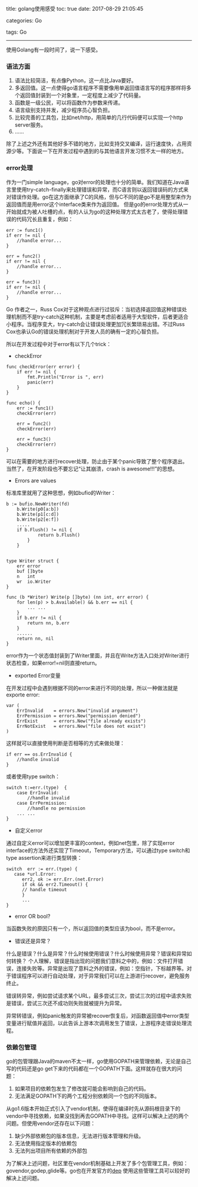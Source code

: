 title: golang使用感受
toc: true
date: 2017-08-29 21:05:45

categories: Go

tags: Go

---

使用Golang有一段时间了，说一下感受。
### 语法方面
1. 语法比较简洁，有点像Python，这一点比Java要好。
2. 多返回值。这一点使得go语言程序不需要像用单返回值语言写的程序那样将多个返回值封装到一个对象里，一定程度上减少了代码量。
3. 函数是一级公民，可以将函数作为参数来传递。
4. 语言级别支持并发，减少程序员心智负担。
5. 比较完善的工具包，比如net/http，用简单的几行代码便可以实现一个http server服务。
6. ……

除了上述之外还有其他好多不错的地方，比如支持交叉编译，运行速度快，占用资源少等。下面说一下在开发过程中遇到的与其他语言开发习惯不太一样的地方。

### error处理

作为一门simple language，go对error的处理也十分的简单。我们知道在Java语言里使用try-catch-finally来处理错误和异常，而C语言则以返回错误码的方式来对错误作处理。go在这方面继承了C的风格，但与C不同的是go不是用整型来作为返回值而是用error这个interface类来作为返回值。
但是go的error处理方式从一开始就成为被人吐槽的点，有的人认为go的这种处理方式太古老了，使得处理错误的代码冗长且重复，例如：

```golang
err := func1()
if err != nil {
    //handle error...
}

err = func2()
if err != nil {
    //handle error...
}

err = func3()
if err != nil {
    //handle error...
}
```
Go 作者之一，Russ Cox对于这种观点进行过驳斥：当初选择返回值这种错误处理机制而不是try-catch这种机制，主要是考虑前者适用于大型软件，后者更适合小程序。当程序变大，try-catch会让错误处理更加冗长繁琐易出错。不过Russ Cox也承认Go的错误处理机制对于开发人员的确有一定的心智负担。

所以在开发过程中对于error有以下几个trick：
- checkError


```golang
func checkError(err error) {
    if err != nil {
        fmt.Println("Error is ", err)
        panic(err)
    }
}

func echo() {
    err := func1()
    checkError(err)

    err = func2()
    checkError(err)

    err = func3()
    checkError(err)
}
```
可以在需要的地方进行recover处理，防止由于某个panic导致了整个程序退出。当然了，在开发阶段也不要忘记“让其崩溃，crash is awesome!!!”的思想。

- Errors are values

标准库里就用了这种思想，例如bufio的Writer：

```golang
b := bufio.NewWriter(fd)
    b.Write(p0[a:b])
    b.Write(p1[c:d])
    b.Write(p2[e:f])
    .....
    if b.Flush() != nil {
            return b.Flush()
        }
    }
    
```

```golang
type Writer struct {
    err error
    buf []byte
    n   int
    wr  io.Writer
}

func (b *Writer) Write(p []byte) (nn int, err error) {
    for len(p) > b.Available() && b.err == nil {
        ... ...
    }
    if b.err != nil {
        return nn, b.err
    }
    ......
    return nn, nil
}

```
error作为一个状态值封装到了Writer里面，并且在Write方法入口处对Writer进行状态检查，如果error!=nil则直接return。

- exported Error变量

在开发过程中会遇到根据不同的error来进行不同的处理，所以一种做法就是exporte error:

```goalng
var (
    ErrInvalid    = errors.New("invalid argument")
    ErrPermission = errors.New("permission denied")
    ErrExist      = errors.New("file already exists")
    ErrNotExist   = errors.New("file does not exist")
)
```
这样就可以直接使用判断是否相等的方式来做处理：

```golang
if err == os.ErrInvalid {
    //handle invalid
}
```
或者使用type switch：

```golang
switch t:=err.(type)  {
    case ErrInvalid:
        //handle invalid
    case ErrPermission:
        //handle no permission
    ... ...
}
```

- 自定义error

通过自定义error可以增加更丰富的context，例如net包里，除了实现error interface的方法外还实现了Timeout，Temporary方法，可以通过type switch和type assertion来进行类型转换：

```golang
switch  err := err.(type) {
   case *url.Error:
	  err2, ok := err.Err.(net.Error)
	  if ok && err2.Timeout() {
	  // handle timeout
	  }
	  ...
}
```

- error OR bool?

当函数失败的原因只有一个，所以返回值的类型应该为bool，而不是error。

- 错误还是异常？

什么是错误？什么是异常？什么时候使用错误？什么时候使用异常？错误和异常如何转换？
个人理解，错误是指出现的问题我们意料之中的，例如：文件打开错误，连接失败等。异常是出现了意料之外的错误，例如：空指针，下标越界等。对于错误程序可以进行自动处理，对于异常我们可以在上游进行recover，避免服务终止。

错误转异常，例如尝试请求某个URL，最多尝试三次，尝试三次的过程中请求失败是错误，尝试三次还不成功则失败就被提升为异常。

异常转错误，例如panic触发的异常被recover恢复后，对函数返回值中error类型变量进行赋值并返回，以此告诉上游本次调用发生了错误，上游程序走错误处理流程。

### 依赖包管理

go的包管理跟Java的maven不太一样，go使用GOPATH来管理依赖，无论是自己写的代码还是go get下来的代码都在一个GOPATH下面。这样就存在很大的问题：

1. 如果项目的依赖包发生了修改就可能会影响到自己的代码。
2. 无法满足GOPATH下的两个工程分别依赖同一个包的不同版本。

从go1.6版本开始正式引入了vendor机制，使得在编译时先从源码根目录下的vendor中寻找依赖，如果没找到再去GOPATH中寻找。这样可以解决上述的两个问题。但使用vendor还存在以下问题：

1. 缺少外部依赖包的版本信息，无法进行版本管理和升级。
2. 无法使用指定版本的依赖包
3. 无法列出项目所有依赖的外部包

为了解决上述问题，社区里在vendor机制基础上开发了多个包管理工具，例如：govendor,godep,glide等。go也在开发官方的[dep](https://github.com/golang/dep) 使用这些管理工具可以较好的解决上述问题。
